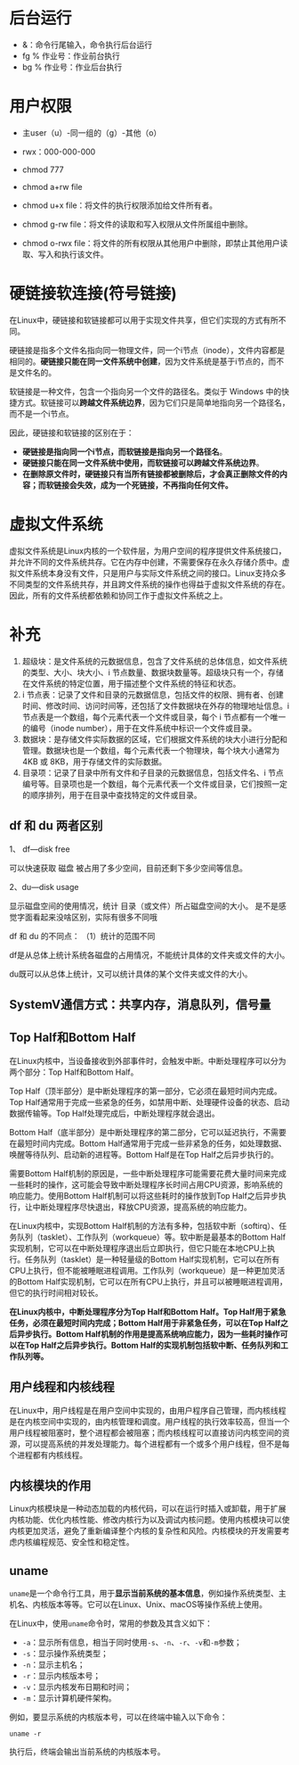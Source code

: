# 后台运行

* &：命令行尾输入，命令执行后台运行
* fg % 作业号：作业前台执行
* bg % 作业号：作业后台执行

# 用户权限

* 主user（u）-同一组的（g）-其他（o）
* rwx：000-000-000
* chmod 777
* chmod a+rw file
* chmod u+x file：将文件的执行权限添加给文件所有者。
* chmod g-rw file：将文件的读取和写入权限从文件所属组中删除。

* chmod o-rwx file：将文件的所有权限从其他用户中删除，即禁止其他用户读取、写入和执行该文件。

  

# 硬链接软连接(符号链接)

在Linux中，硬链接和软链接都可以用于实现文件共享，但它们实现的方式有所不同。

硬链接是指多个文件名指向同一物理文件，同一个i节点（inode），文件内容都是相同的。**硬链接只能在同一文件系统中创建**，因为文件系统是基于i节点的，而不是文件名的。

软链接是一种文件，包含一个指向另一个文件的路径名。类似于 Windows 中的快捷方式。软链接可以**跨越文件系统边界**，因为它们只是简单地指向另一个路径名，而不是一个i节点。

因此，硬链接和软链接的区别在于：

* **硬链接是指向同一个i节点，而软链接是指向另一个路径名**。
* **硬链接只能在同一文件系统中使用，而软链接可以跨越文件系统边界**。
* **在删除原文件时，硬链接只有当所有链接都被删除后，才会真正删除文件的内容；而软链接会失效，成为一个死链接，不再指向任何文件。**



# 虚拟文件系统

虚拟文件系统是Linux内核的一个软件层，为用户空间的程序提供文件系统接口，并允许不同的文件系统共存。它在内存中创建，不需要保存在永久存储介质中。虚拟文件系统本身没有文件，只是用户与实际文件系统之间的接口。Linux支持众多不同类型的文件系统共存，并且跨文件系统的操作也得益于虚拟文件系统的存在。因此，所有的文件系统都依赖和协同工作于虚拟文件系统之上。



# 补充



1. 超级块：是文件系统的元数据信息，包含了文件系统的总体信息，如文件系统的类型、大小、块大小、i 节点数量、数据块数量等。超级块只有一个，存储在文件系统的特定位置，用于描述整个文件系统的特征和状态。
2. i 节点表：记录了文件和目录的元数据信息，包括文件的权限、拥有者、创建时间、修改时间、访问时间等，还包括了文件数据块在外存的物理地址信息。i 节点表是一个数组，每个元素代表一个文件或目录，每个 i 节点都有一个唯一的编号（inode number），用于在文件系统中标识一个文件或目录。
3. 数据块：是存储文件实际数据的区域，它们根据文件系统的块大小进行分配和管理。数据块也是一个数组，每个元素代表一个物理块，每个块大小通常为 4KB 或 8KB，用于存储文件的实际数据。
4. 目录项：记录了目录中所有文件和子目录的元数据信息，包括文件名、i 节点编号等。目录项也是一个数组，每个元素代表一个文件或目录，它们按照一定的顺序排列，用于在目录中查找特定的文件或目录。



## df 和 du 两者区别

1、 df—disk free

可以快速获取 磁盘 被占用了多少空间，目前还剩下多少空间等信息。

2、du—disk usage

显示磁盘空间的使用情况，统计 目录（或文件）所占磁盘空间的大小。
是不是感觉字面看起来没啥区别，实际有很多不同哦

df 和 du 的不同点：
（1）统计的范围不同

df是从总体上统计系统各磁盘的占用情况，不能统计具体的文件夹或文件的大小。 

du既可以从总体上统计，又可以统计具体的某个文件夹或文件的大小。



## SystemV通信方式：共享内存，消息队列，信号量



## Top Half和Bottom Half

在Linux内核中，当设备接收到外部事件时，会触发中断。中断处理程序可以分为两个部分：Top Half和Bottom Half。

Top Half（顶半部分）是中断处理程序的第一部分，它必须在最短时间内完成。Top Half通常用于完成一些紧急的任务，如禁用中断、处理硬件设备的状态、启动数据传输等。Top Half处理完成后，中断处理程序就会退出。

Bottom Half（底半部分）是中断处理程序的第二部分，它可以延迟执行，不需要在最短时间内完成。Bottom Half通常用于完成一些非紧急的任务，如处理数据、唤醒等待队列、启动新的进程等。Bottom Half是在Top Half之后异步执行的。

需要Bottom Half机制的原因是，一些中断处理程序可能需要花费大量时间来完成一些耗时的操作，这可能会导致中断处理程序长时间占用CPU资源，影响系统的响应能力。使用Bottom Half机制可以将这些耗时的操作放到Top Half之后异步执行，让中断处理程序尽快退出，释放CPU资源，提高系统的响应能力。

在Linux内核中，实现Bottom Half机制的方法有多种，包括软中断（softirq）、任务队列（tasklet）、工作队列（workqueue）等。软中断是最基本的Bottom Half实现机制，它可以在中断处理程序退出后立即执行，但它只能在本地CPU上执行。任务队列（tasklet）是一种轻量级的Bottom Half实现机制，它可以在所有CPU上执行，但不能被睡眠进程调用。工作队列（workqueue）是一种更加灵活的Bottom Half实现机制，它可以在所有CPU上执行，并且可以被睡眠进程调用，但它的执行时间相对较长。

**在Linux内核中，中断处理程序分为Top Half和Bottom Half。Top Half用于紧急任务，必须在最短时间内完成；Bottom Half用于非紧急任务，可以在Top Half之后异步执行。Bottom Half机制的作用是提高系统响应能力，因为一些耗时操作可以在Top Half之后异步执行。Bottom Half的实现机制包括软中断、任务队列和工作队列等。**



## 用户线程和内核线程

在Linux中，用户线程是在用户空间中实现的，由用户程序自己管理，而内核线程是在内核空间中实现的，由内核管理和调度。用户线程的执行效率较高，但当一个用户线程被阻塞时，整个进程都会被阻塞；而内核线程可以直接访问内核空间的资源，可以提高系统的并发处理能力。每个进程都有一个或多个用户线程，但不是每个进程都有内核线程。



## 内核模块的作用

Linux内核模块是一种动态加载的内核代码，可以在运行时插入或卸载，用于扩展内核功能、优化内核性能、修改内核行为以及调试内核问题。使用内核模块可以使内核更加灵活，避免了重新编译整个内核的复杂性和风险。内核模块的开发需要考虑内核编程规范、安全性和稳定性。



## uname

`uname`是一个命令行工具，用于**显示当前系统的基本信息**，例如操作系统类型、主机名、内核版本等等。它可以在Linux、Unix、macOS等操作系统上使用。

在Linux中，使用`uname`命令时，常用的参数及其含义如下：

- `-a`：显示所有信息，相当于同时使用`-s`、`-n`、`-r`、`-v`和`-m`参数；
- `-s`：显示操作系统类型；
- `-n`：显示主机名；
- `-r`：显示内核版本号；
- `-v`：显示内核发布日期和时间；
- `-m`：显示计算机硬件架构。

例如，要显示系统的内核版本号，可以在终端中输入以下命令：

```
uname -r
```

执行后，终端会输出当前系统的内核版本号。